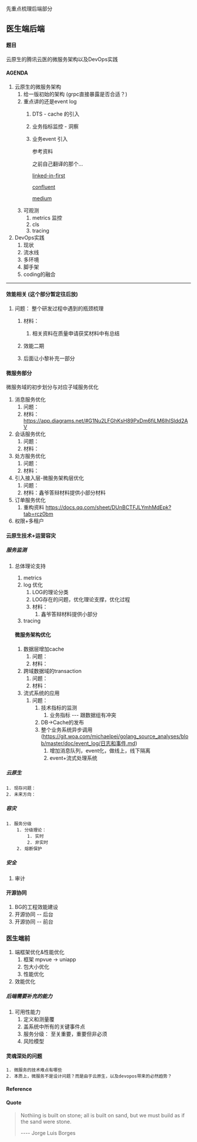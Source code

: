 先重点梳理后端部分

## 医生端后端

#### 题目

云原生的腾讯云医的微服务架构以及DevOps实践

#### AGENDA

1. 云原生的微服务架构
   1. 给一版初始的架构 (grpc直接暴露是否合适？)
   2. 重点讲的还是event log 
      1. DTS - cache 的引入
      
      2. 业务指标监控 - 洞察
      
      3. 业务event 引入
      
         参考资料
      
         之前自己翻译的那个...
      
         [linked-in-first](https://www.linkedin.com/pulse/microservice-communication-arpit-jain)
      
         [confluent](https://www.slideshare.net/ConfluentInc/eventdriven-model-serving-stream-processing-vs-rpc-with-kafka-and-tensorflow-kai-waehner-confluent-kafka-summit-sf-2019-179256721)
      
         [medium](https://supunbhagya.medium.com/request-driven-vs-event-driven-microservices-7b1fe40dccde)
   3. 可观测
      1. metrics 监控
      2. cls
      3. tracing 
2. DevOps实践
   1. 现状
   2. 流水线
   3. 多环境
   4. 脚手架
   5. coding的融合









----------



#### 效能相关 (这个部分暂定往后放)

1. 问题： 整个研发过程中遇到的瓶颈梳理 

   1. 材料： 

      1. 相关资料在质量申请获奖材料中有总结  

   2.  效能二期      

      1. 后面让小黎补充一部分 

         

#### 微服务部分

微服务域的初步划分与对应子域服务优化

1. 消息服务优化
   1. 问题：
   2. 材料：https://app.diagrams.net/#G1Nu2LFGhKsH89PxDm6fiLM6lhISldd2AV
2. 会话服务优化
   1. 问题：
   2. 材料：
3. 处方服务优化
   1. 问题：
   2. 材料：
4. 引入接入层-微服务架构层优化
   1. 问题：
   2. 材料：鑫爷答辩材料提供小部分材料
5. 订单服务优化 
   1. 重构资料 https://docs.qq.com/sheet/DUnBCTFJLYmhMdEpk?tab=rcz0bm
6. 权限+多租户



#### 云原生技术+运营容灾

##### 服务监测   

1. 总体理论支持

   1. metrics
   2. log 优化     
      1.  LOG的理论分类     
      2.  LOG存在的问题，优化理论支撑，优化过程      
      3. 材料：         
         1.  鑫爷答辩材料提供小部分
   3. tracing

   

   #### 微服务架构优化

   1. 数据层增加cache      
      1. 问题：      
      2. 材料：
   2. 跨域数据域的transaction
      1. 问题：
      2. 材料：
   3. 流式系统的应用
      1. 问题：
         1. 技术指标的监测
            1. 业务指标 --- 跟数据组有冲突
         2. DB->Cache的发布
         3. 整个业务系统异步调用 (https://git.woa.com/michaelpei/golang_source_analyses/blob/master/doc/event_log/日志和事件.md)
            1. 增加消息队列，event化，做线上，线下隔离
            2. event+流式处理系统

##### 云原生	

	1. 现存问题：     
	2. 未来方向：

##### 容灾

 	1. 服务分级   	
 	  	1. 分级理论： 
 	       	1. 实时                
 	       	2. 非实时
 	  	2. 熔断保护

##### 安全

1. 审计



#### 开源协同

1. BG的工程效能建设
2. 开源协同 -- 后台
3. 开源协同 -- 前台





### 医生端前

1. 端框架优化&性能优化
   1. 框架 mpvue -> uniapp
   2. 包大小优化
   3. 性能优化
2. 效能优化



##### 后端需要补充的能力

1. 可用性能力
   1. 定义和测量覆
   2. 盖系统中所有的关键事件点
   3. 服务分级： 至关重要，重要但非必须
   4. 风险模型

#### 灵魂深处的问题

	1. 微服务的技术难点有哪些
	2. 本质上，微服务不是设计问题？而是由于云原生，以及devopos带来的必然趋势？

#### Reference



#### Quote

> Nothiing is built on stone; all is built on sand, but we must build as if the sand were stone.
>
> ---- Jorge Luis Borges



